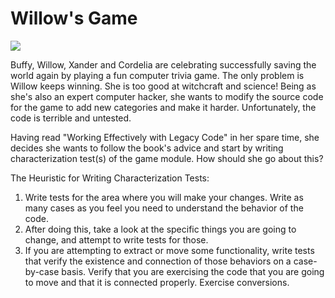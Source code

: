 # Willow's Game

<img src="https://www.sfu.ca/content/sfu/wwest/WWEST_blog/depictions-of-women-in-stem--willow-rosenberg/jcr:content/main_content/textimage_0/image.img.2000.high.jpg/1532118417937.jpg">

Buffy, Willow, Xander and Cordelia are celebrating successfully saving the world again by playing a fun computer trivia game. The only problem is Willow keeps winning. She is too good at witchcraft and science! Being as she's also an expert computer hacker, she wants to modify the source code for the game to add new categories and make it harder. Unfortunately, the code is terrible and untested. 

Having read "Working Effectively with Legacy Code" in her spare time, she decides she wants to follow the book's advice and start by writing characterization test(s) of the game module. How should she go about this? 

The Heuristic for Writing Characterization Tests:
1. Write tests for the area where you will make your changes. Write as many cases as you feel you need to understand the behavior of the code.
2. After doing this, take a look at the specific things you are going to change, and attempt to write tests for those.
3. If you are attempting to extract or move some functionality, write tests that verify the existence and connection of those behaviors on a case-by-case basis. Verify that you are exercising the code that you are going to move and that it is connected properly. Exercise conversions.
